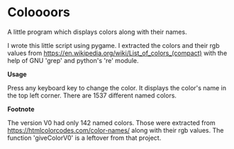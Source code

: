 # Coloooors
A little program which displays colors along with their names.

I wrote this little script using pygame. I extracted the colors and their rgb values from https://en.wikipedia.org/wiki/List_of_colors_(compact) with the help of GNU 'grep' and python's 're' module.

<b>Usage</b>

Press any keyboard key to change the color. It displays the color's name in the top left corner. There are 1537 different named colors.

<b>Footnote</b>

The version V0 had only 142 named colors. Those were extracted from https://htmlcolorcodes.com/color-names/ along with their rgb values. The function 'giveColorV0' is a leftover from that project.
